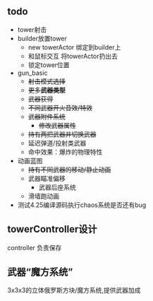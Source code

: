 ﻿## todo
- tower射击
- builder放置tower
  - new towerActor 绑定到builder上
  - 和鼠标交互 将towerActor扔出去
  - 锁定tower位置
- gun_basic
  - ~~射击模式选择~~
  - ~~更多**武器类型**~~
  - ~~武器获得~~
  - ~~不同武器开火音效/特效~~
  - ~~武器附件系统~~
    - ~~修改武器属性~~
  - ~~持有两把武器并切换武器~~
  - 延迟弹道/投射类武器
  - 命中效果：爆炸的物理特性
- 动画蓝图
  - ~~持有不同武器的移动/静止动画~~
  - 武器瞄准偏移
    - 武器后座系统
  - 滑墙跑动画
- 测试4.25编译源码执行chaos系统是否还有bug

## towerController设计
controller 负责保存

## 武器“魔方系统”  
3x3x3的立体俄罗斯方块/魔方系统,提供武器加成
